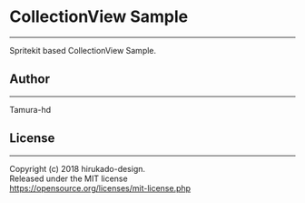 # CollectionView Sample  
---  
Spritekit based CollectionView Sample.  

## Author  
---  
Tamura-hd  
  
## License  
---  
Copyright (c) 2018 hirukado-design.  
Released under the MIT license  
https://opensource.org/licenses/mit-license.php  
